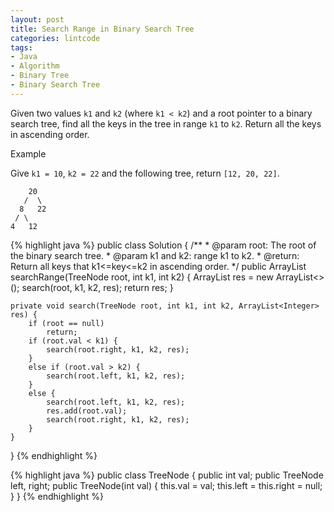 ```yaml
---
layout: post
title: Search Range in Binary Search Tree
categories: lintcode
tags:
- Java
- Algorithm
- Binary Tree
- Binary Search Tree
---
```


Given two values `k1` and `k2` (where `k1 < k2`) and a root pointer to a binary search tree, find all the keys in the tree in range `k1` to `k2`. Return all the keys in ascending order.

Example

Give `k1 = 10`, `k2 = 22` and the following tree, return `[12, 20, 22]`.

```
    20
   /  \
  8   22
 / \
4   12
```

{% highlight java %}
public class Solution {
    /**
     * @param root: The root of the binary search tree.
     * @param k1 and k2: range k1 to k2.
     * @return: Return all keys that k1<=key<=k2 in ascending order.
     */
    public ArrayList<Integer> searchRange(TreeNode root, int k1, int k2) {
        ArrayList<Integer> res = new ArrayList<>();
        search(root, k1, k2, res);
        return res;
    }
    
    private void search(TreeNode root, int k1, int k2, ArrayList<Integer> res) {
        if (root == null)
            return;
        if (root.val < k1) {
            search(root.right, k1, k2, res);
        }
        else if (root.val > k2) {
            search(root.left, k1, k2, res);
        }
        else {
            search(root.left, k1, k2, res);
            res.add(root.val);
            search(root.right, k1, k2, res);
        }
    }
}
{% endhighlight %}

{% highlight java %}
public class TreeNode {
    public int val;
    public TreeNode left, right;
    public TreeNode(int val) {
        this.val = val;
        this.left = this.right = null;
    }
 }
{% endhighlight %}